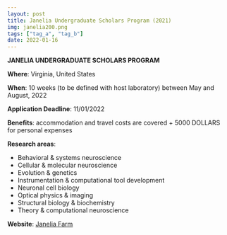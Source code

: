 ```yaml
---
layout: post
title: Janelia Undergraduate Scholars Program (2021)
img: janelia200.png
tags: ["tag_a", "tag_b"]
date: 2022-01-16
---
```


**JANELIA UNDERGRADUATE SCHOLARS PROGRAM**

**Where**: Virginia, United States

**When**: 10 weeks (to be defined with host laboratory) between May and August, 2022 

**Application Deadline**: 11/01/2022 

**Benefits**: accommodation and travel costs are covered + 5000 DOLLARS for personal expenses 

**Research areas**: 
 * Behavioral & systems neuroscience 
 * Cellular & molecular neuroscience 
 * Evolution & genetics 
 * Instrumentation & computational tool development 
 * Neuronal cell biology 
 * Optical physics & imaging 
 * Structural biology & biochemistry 
 * Theory & computational neuroscience 

**Website**: [Janelia Farm](https://www.janelia.org/you-janelia/students-postdocs/undergraduate-scholars-program)

